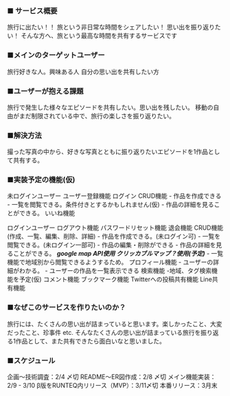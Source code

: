 ### ■ サービス概要
  旅行に出たい！！ 旅という非日常な時間をシェアしたい！ 思い出を振り返りたい！
  そんな方へ、旅という最高な時間を共有するサービスです

### ■メインのターゲットユーザー
  旅行好きな人。興味ある人
  自分の思い出を共有したい方

### ■ユーザーが抱える課題
  旅行で発生した様々なエピソードを共有したい。思い出を残したい。
  移動の自由がまだ制限されている中で、旅行の楽しさを振り返りたい。

### ■解決方法
  撮った写真の中から、好きな写真とともに振り返りたいエピソードを1作品として共有する。

### ■実装予定の機能(仮)
  未ログインユーザー
    ユーザー登録機能
    ログイン
    CRUD機能
      - 作品を作成できる
      - 一覧を閲覧できる。条件付きとするかもしれません(仮)
      - 作品の詳細を見ることができる。
    いいね機能

  ログインユーザー
    ログアウト機能
    パスワードリセット機能
    退会機能
    CRUD機能(作成、一覧、編集、削除、詳細)
      - 作品を作成できる。(未ログイン可)
      - 一覧を閲覧できる。(未ログイン一部可)
      - 作品の編集・削除ができる
      - 作品の詳細を見ることができる。
      ***google map API使用 クリッカブルマップ？使用(予定)***
       - 一覧機能で地域別から閲覧できるようするため。
    プロフィール機能
     - ユーザーの詳細がわかる。
     - ユーザーの作品を一覧表示できる
    検索機能
     -地域、タグ検索機能を予定(仮)
    コメント機能
    ブックマーク機能
    Twitterへの投稿共有機能
    Line共有機能

### ■なぜこのサービスを作りたいのか？
  旅行には、たくさんの思い出が詰まっていると思います。楽しかったこと、大変だったこと、珍事件 etc.
  そんなたくさんの思い出が詰まっている旅行を振り返る1作品として、また共有できたら面白いなと思いました。
  

### ■スケジュール
  企画〜技術調査：2/4 〆切
  README〜ER図作成：2/8 〆切
  メイン機能実装：2/9 - 3/10
  β版をRUNTEQ内リリース（MVP）：3/11〆切
  本番リリース：3月末